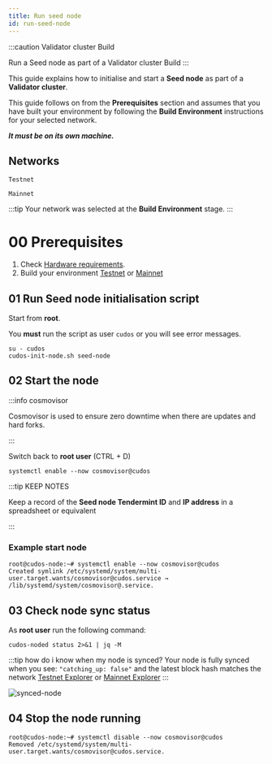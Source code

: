 ```yaml
---
title: Run seed node
id: run-seed-node
---
```


:::caution Validator cluster Build

Run a Seed node as part of a Validator cluster Build
:::

This guide explains how to initialise and start a **Seed node** as part of a **Validator cluster**. 

This guide follows on from the **Prerequisites** section and assumes that you have built your environment by following the **Build Environment** instructions for your selected network. 

***It must be on its own machine.***

## Networks

`Testnet`

`Mainnet`

:::tip
Your network was selected at the **Build Environment** stage.
:::

# 00 Prerequisites

1. Check [Hardware requirements](/docs/node/prerequisites/hw-req).
2. Build your environment [Testnet](/docs/node/prerequisites/join-testnet) or [Mainnet](/docs/node/prerequisites/join-mainnet)


<!-- | **Hardware** 	| **Specification**           	|
|------	|-------------------------------	|
| CPU   | At least 4 cores.                |
| RAM  	| 16 GB (Windows), 8 GB (Linux) 	|
| Disk 	| An SSD drive                  	|
| OS | Redhat/Fedora/CentOs/Debian/Ubuntu   |  -->


## 01 Run Seed node initialisation script

Start from **root**. 

You **must** run the script as user `cudos` or you will see error messages. 

```shell
su - cudos
cudos-init-node.sh seed-node
```

## 02 Start the node

:::info cosmovisor

Cosmovisor is used to ensure zero downtime when there are updates and hard forks.

:::

Switch back to **root user** (CTRL + D)

```shell
systemctl enable --now cosmovisor@cudos
```

:::tip KEEP NOTES 

Keep a record of the **Seed node Tendermint ID** and **IP address** in a spreadsheet or equivalent

:::

### Example start node

```shell
root@cudos-node:~# systemctl enable --now cosmovisor@cudos
Created symlink /etc/systemd/system/multi-user.target.wants/cosmovisor@cudos.service → /lib/systemd/system/cosmovisor@.service.
```

## 03 Check node sync status

As **root user** run the following command:

```shell
cudos-noded status 2>&1 | jq -M 
```
:::tip how do i know when my node is synced?
Your node is fully synced when you see: 
`"catching_up: false"` 
and the latest block hash matches the network [Testnet Explorer](https://explorer.testnet.cudos.org) or [Mainnet Explorer](https://explorer.mainnet.cudos.org)
:::

![synced-node](@site/static/img/node-sync.png)

<!-- :::info How to use Cudos Daemon Configuration Tool

If you need to alter individual parameters, run the **Cudos Daemon Configuration tool** `cudos-noded-ctl`. 

`cudos-noded-ctl` must be run as user cudos.

```shell
cudos@node:~# su - cudos
```

```shell
cudos-noded-ctl [-h] <command> [command_options]
```

Below are relevant CTL commands

**BE AWARE: All modifications to `config.toml` must specify contents on a single line, comma separated list. **

```shell
# Define seeds to connect to: 
# "seeds=" variable in config.toml 
# Example: <tendermint ID>@<IP address or hostname>:<Port number>[,<tendermint ID>@<IP address or hostname>:<Port number>

cudos-noded-ctl set seeds "$CUDOS_HOME"/config/seeds.config
```
**Read more information on [`cudos-noded-ctl`](https://github.com/CudoVentures/cudos-noded-packager/blob/main/docs/cudos-noded-ctl.md)**

::: -->

## 04 Stop the node running

```shell
root@cudos-node:~# systemctl disable --now cosmovisor@cudos
Removed /etc/systemd/system/multi-user.target.wants/cosmovisor@cudos.service.
```




